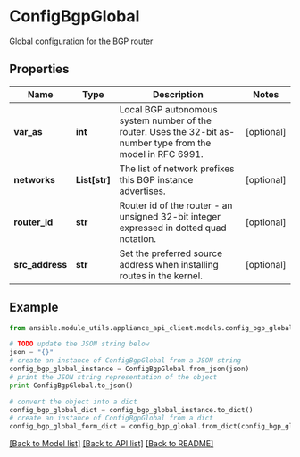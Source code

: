 # ConfigBgpGlobal

Global configuration for the BGP router

## Properties
Name | Type | Description | Notes
------------ | ------------- | ------------- | -------------
**var_as** | **int** | Local BGP autonomous system number of the router. Uses the 32-bit as-number type from the model in RFC 6991. | [optional] 
**networks** | **List[str]** | The list of network prefixes this BGP instance advertises. | [optional] 
**router_id** | **str** | Router id of the router - an unsigned 32-bit integer expressed in dotted quad notation. | [optional] 
**src_address** | **str** | Set the preferred source address when installing routes in the kernel. | [optional] 

## Example

```python
from ansible.module_utils.appliance_api_client.models.config_bgp_global import ConfigBgpGlobal

# TODO update the JSON string below
json = "{}"
# create an instance of ConfigBgpGlobal from a JSON string
config_bgp_global_instance = ConfigBgpGlobal.from_json(json)
# print the JSON string representation of the object
print ConfigBgpGlobal.to_json()

# convert the object into a dict
config_bgp_global_dict = config_bgp_global_instance.to_dict()
# create an instance of ConfigBgpGlobal from a dict
config_bgp_global_form_dict = config_bgp_global.from_dict(config_bgp_global_dict)
```
[[Back to Model list]](../README.md#documentation-for-models) [[Back to API list]](../README.md#documentation-for-api-endpoints) [[Back to README]](../README.md)



